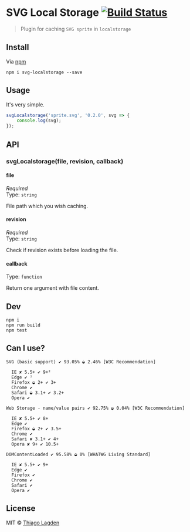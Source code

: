 # SVG Local Storage [![Build Status](https://travis-ci.org/lagden/svg-localstorage.svg?branch=master)](https://travis-ci.org/lagden/svg-localstorage)

> Plugin for caching `SVG sprite` in `localstorage`


## Install

Via [npm](https://www.npmjs.com/)

```
npm i svg-localstorage --save
```


## Usage

It's very simple.

```javascript
svgLocalstorage('sprite.svg', '0.2.0', svg => {
	console.log(svg);
});
```


## API

### svgLocalstorage(file, revision, callback)

#### file

*Required*  
Type: `string`

File path which you wish caching.


#### revision
*Required*  
Type: `string`

Check if revision exists before loading the file.


#### callback
Type: `function`

Return one argument with file content.


## Dev

```
npm i
npm run build
npm test
```

## Can I use?

```
SVG (basic support) ✔ 93.05% ◒ 2.46% [W3C Recommendation]

  IE ✘ 5.5+ ✔ 9+²
  Edge ✔ ²
  Firefox ◒ 2+ ✔ 3+
  Chrome ✔
  Safari ◒ 3.1+ ✔ 3.2+
  Opera ✔

Web Storage - name/value pairs ✔ 92.75% ◒ 0.04% [W3C Recommendation]

  IE ✘ 5.5+ ✔ 8+
  Edge ✔
  Firefox ◒ 2+ ✔ 3.5+
  Chrome ✔
  Safari ✘ 3.1+ ✔ 4+
  Opera ✘ 9+ ✔ 10.5+

DOMContentLoaded ✔ 95.58% ◒ 0% [WHATWG Living Standard]

  IE ✘ 5.5+ ✔ 9+
  Edge ✔
  Firefox ✔
  Chrome ✔
  Safari ✔
  Opera ✔
```


## License

MIT © [Thiago Lagden](http://lagden.in)
